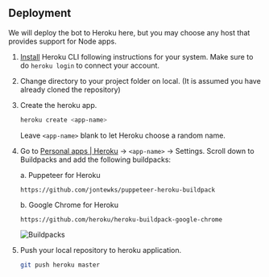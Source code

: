 ## Deployment
We will deploy the bot to Heroku here, but you may choose any host that provides support for Node apps.

1. [Install](https://devcenter.heroku.com/articles/getting-started-with-nodejs#set-up) Heroku CLI following instructions for your system. Make sure to do `heroku login` to connect your account.

2. Change directory to your project folder on local. (It is assumed you have already cloned the repository)

3. Create the heroku app.
    ```bash
    heroku create <app-name>
    ```
    Leave `<app-name>` blank to let Heroku choose a random name.

4. Go to [Personal apps | Heroku](https://dashboard.heroku.com/apps/) &#8594; `<app-name>` &#8594; Settings.
    Scroll down to Buildpacks and add the following buildpacks:

    a. Puppeteer for Heroku
    ```
    https://github.com/jontewks/puppeteer-heroku-buildpack
    ```

    b. Google Chrome for Heroku
    ```
    https://github.com/heroku/heroku-buildpack-google-chrome
    ```

    ![Buildpacks](https://i.imgur.com/SWMVgR8.png)

5. Push your local repository to heroku application.
    ```bash
    git push heroku master
    ```
